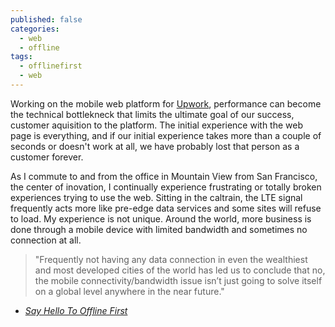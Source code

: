 ```yaml
---
published: false
categories: 
  - web
  - offline
tags: 
  - offlinefirst
  - web
---
```



Working on the mobile web platform for [Upwork](https://www.upwork.com), performance can become the technical bottlekneck that limits the ultimate goal of our success, customer aquisition to the platform. The initial experience with the web page is everything, and if our initial experience takes more than a couple of seconds or doesn't work at all, we have probably lost that person as a customer forever. 

As I commute to and from the office in Mountain View from San Francisco, the center of inovation, I continually experience frustrating or totally broken experiences trying to use the web. Sitting in the caltrain, the LTE signal frequently acts more like pre-edge data services and some sites will refuse to load. My experience is not unique. Around the world, more business is done through a mobile device with limited bandwidth and sometimes no connection at all.

> "Frequently not having any data connection in even the wealthiest and most developed cities of the world has led us to conclude that no, the mobile connectivity/bandwidth issue isn’t just going to solve itself on a global level anywhere in the near future."

- [_Say Hello To Offline First_](http://hood.ie/blog/say-hello-to-offline-first.html)


